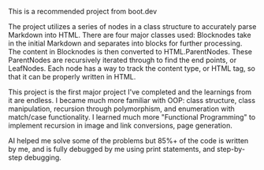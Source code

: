 This is a recommended project from boot.dev

The project utilizes a series of nodes in a class structure to accurately parse Markdown into HTML.
There are four major classes used:
Blocknodes take in the initial Markdown and separates into blocks for further processing.
The content in Blocknodes is then converted to HTML.ParentNodes.
These ParentNodes are recursively iterated through to find the end points, or LeafNodes.
Each node has a way to track the content type, or HTML tag, so that it can be properly written in HTML.

This project is the first major project I've completed and the learnings from it are endless.
I became much more familiar with OOP: class structure, class manipulation, recursion through polymorphism, and enumeration with match/case functionality.
I learned much more "Functional Programming" to implement recursion in image and link conversions, page generation.

AI helped me solve some of the problems but 85%+ of the code is written by me, and is fully debugged by me using print statements, and step-by-step debugging.
